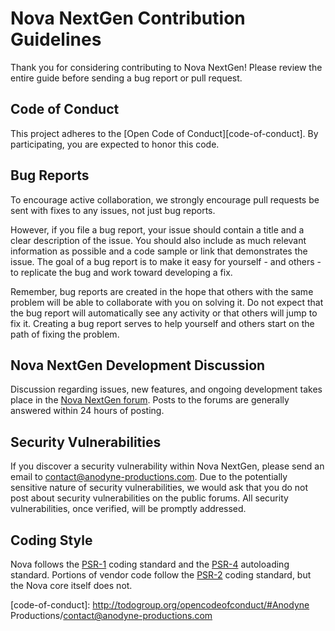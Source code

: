 # Nova NextGen Contribution Guidelines

Thank you for considering contributing to Nova NextGen! Please review the entire guide before sending a bug report or pull request.

## Code of Conduct

This project adheres to the [Open Code of Conduct][code-of-conduct]. By participating, you are expected to honor this code.

## Bug Reports

To encourage active collaboration, we strongly encourage pull requests be sent with fixes to any issues, not just bug reports.

However, if you file a bug report, your issue should contain a title and a clear description of the issue. You should also include as much relevant information as possible and a code sample or link that demonstrates the issue. The goal of a bug report is to make it easy for yourself - and others - to replicate the bug and work toward developing a fix.

Remember, bug reports are created in the hope that others with the same problem will be able to collaborate with you on solving it. Do not expect that the bug report will automatically see any activity or that others will jump to fix it. Creating a bug report serves to help yourself and others start on the path of fixing the problem.

## Nova NextGen Development Discussion

Discussion regarding issues, new features, and ongoing development takes place in the [Nova NextGen forum][nextgen-forum]. Posts to the forums are generally answered within 24 hours of posting.

## Security Vulnerabilities

If you discover a security vulnerability within Nova NextGen, please send an email to contact@anodyne-productions.com. Due to the potentially sensitive nature of security vulnerabilities, we would ask that you do not post about security vulnerabilities on the public forums. All security vulnerabilities, once verified, will be promptly addressed.

## Coding Style

Nova follows the [PSR-1][psr-1] coding standard and the [PSR-4][psr-4] autoloading standard. Portions of vendor code follow the [PSR-2][psr-2] coding standard, but the Nova core itself does not.

[psr-1]: https://github.com/php-fig/fig-standards/blob/master/accepted/PSR-1-basic-coding-standard.md
[psr-2]: https://github.com/php-fig/fig-standards/blob/master/accepted/PSR-2-coding-style-guide.md
[psr-4]: https://github.com/php-fig/fig-standards/blob/master/accepted/PSR-4-autoloader.md
[nextgen-forum]: http://forums.anodyne-productions.com/viewforum.php?f=111
[code-of-conduct]: http://todogroup.org/opencodeofconduct/#Anodyne Productions/contact@anodyne-productions.com